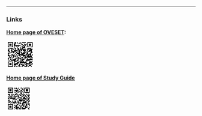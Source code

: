 ---

### Links

**[Home page of OVESET](https://wangyu16.github.io/PolymerScienceEducation/):** 

![OVESET Home Page](https://raw.githubusercontent.com/wangyu16/PolymerScienceEducation/refs/heads/master/img/QR_OVESET.svg)

**[Home page of Study Guide](https://hackmd.io/@YW2025/HJLiqoHRR)**

![Introduction to Polymer Science](https://raw.githubusercontent.com/wangyu16/PolymerScienceEducation/refs/heads/master/img/QR_PolymerStudyGuide.svg)